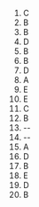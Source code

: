 1. C
2. B
3. B
4. D
5. B
6. B
7. D
8. A
9. E
10. E
11. C
12. B
13. --
14. --
15. A
16. D
17. B
18. E
19. D
20. B  
